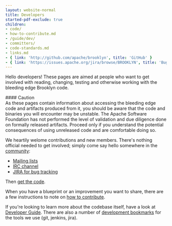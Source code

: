 ```yaml
---
layout: website-normal
title: Developers
started-pdf-exclude: true
children:
- code/
- how-to-contribute.md
- /guide/dev/
- committers/
- code-standards.md
- links.md
- { link: 'http://github.com/apache/brooklyn', title: 'GitHub' }
- { link: 'https://issues.apache.org/jira/browse/BROOKLYN', title: 'Bug Tracker (JIRA)' }
---
```


Hello developers!
These pages are aimed at people who want to get involved with reading, changing, testing and otherwise
working with the bleeding edge Brooklyn code.

<div class="panel panel-danger">
<div class="panel-heading" markdown="1">
#### Caution
</div>
<div class="panel-body" markdown="1">
As these pages contain information about accessing the bleeding edge code and artifacts produced from it,
you should be aware that the code and binaries you will encounter may be unstable.
The Apache Software Foundation has not performed the level of validation and due diligence done 
on formally released artifacts. 
Proceed only if you understand the potential consequences of using unreleased code
and are comfortable doing so.
</div>
</div>

We heartily welome contributions and new members.
There's nothing official needed to get involved; 
simply come say hello somewhere in the [community](../community/index.html):

- [Mailing lists](../community/mailing-lists.html)
- [IRC channel](../community/irc.html)
- [JIRA for bug tracking](https://issues.apache.org/jira/browse/BROOKLYN)

Then [get the code](code/).

When you have a blueprint or an improvement you want to share, 
there are a few instructions to note on [how to contribute](how-to-contribute.html).

If you're looking to learn more about the codebase itself, 
have a look at [Developer Guide](/guide/dev/).
There are also a number of [development bookmarks](links.html) for the tools we use
(git, jenkins, jira).
